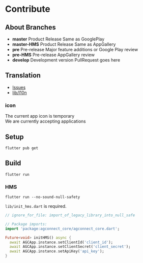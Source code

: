 # Contribute

## About Branches

- **master** Product Release Same as GooglePlay
- **master-HMS** Product Release Same as AppGallery
- **pre** Pre-release Major feature additions or Google Play review
- **pre-HMS** Pre-release AppGallery review
- **develop** Development version PullRequest goes here

## Translation

- [Issues](issues/new?assignees=&labels=bug&template=translation-error.yml)
- [lib/l10n](tree/develop/lib/l10n)

### icon

The current app icon is temporary  
We are currently accepting applications

## Setup

```shell
flutter pub get
```

## Build

```shell
flutter run
```

### HMS

```shell
flutter run --no-sound-null-safety
```

`lib/init_hms.dart` is required.

```dart
// ignore_for_file: import_of_legacy_library_into_null_safe

// Package imports:
import 'package:agconnect_core/agconnect_core.dart';

Future<void> initHMS() async {
  await AGCApp.instance.setClientId('client_id');
  await AGCApp.instance.setClientSecret('client_secret');
  await AGCApp.instance.setApiKey('api_key');
}
```
